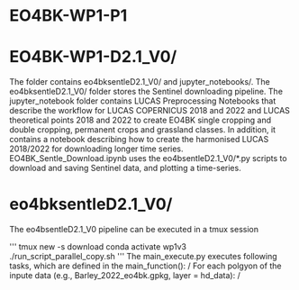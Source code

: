 # EO4BK-WP1-P1

# EO4BK-WP1-D2.1_V0/ 
The folder contains eo4bksentleD2.1_V0/ and jupyter_notebooks/. The eo4bksentleD2.1_V0/ folder stores the Sentinel downloading pipeline. The jupyter_notebook folder contains LUCAS Preprocessing Notebooks that describe the workflow for LUCAS COPERNICUS 2018 and 2022 and LUCAS theoretical points 2018 and 2022 to create EO4BK single cropping and double cropping, permanent crops and grassland classes. In addition, it contains a notebook describing how to create the harmonised LUCAS 2018/2022 for downloading longer time series. EO4BK_Sentle_Download.ipynb uses the eo4bsentleD2.1_V0/*.py scripts to download and saving Sentinel data, and plotting a time-series. 

# eo4bksentleD2.1_V0/

The eo4bsentleD2.1_V0 pipeline can be executed in a tmux session 

'''
tmux new -s download
conda activate wp1v3
./run_script_parallel_copy.sh
'''
The main_execute.py executes following tasks, which are defined in the main_function(): /
For each polgyon of the inpute data  (e.g., Barley_2022_eo4bk.gpkg, layer = hd_data): /


